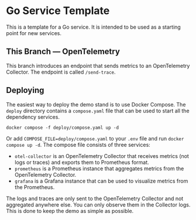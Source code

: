 # Go Service Template

This is a template for a Go service. It is intended to be used as a starting point for new services.

## This Branch — OpenTelemetry

This branch introduces an endpoint that sends metrics to an OpenTelemetry Collector. The endpoint is called `/send-trace`.

## Deploying

The easiest way to deploy the demo stand is to use Docker Compose. The `deploy` directory contains a `compose.yaml` file that can be used to start all the dependency services.

```shell
docker compose -f deploy/compose.yaml up -d
```

Or add `COMPOSE_FILE=deploy/compose.yaml` to your `.env` file and run `docker compose up -d`. The compose file consists of three services:
- `otel-collector` is an OpenTelemetry Collector that receives metrics (not logs or traces) and exports them to Prometheus format.
- `prometheus` is a Prometheus instance that aggregates metrics from the OpenTelemetry Collector.
- `grafana` is a Grafana instance that can be used to visualize metrics from the Prometheus.

The logs and traces are only sent to the OpenTelemetry Collector and not aggregated anywhere else. You can only observe them in the Collector logs. This is done to keep the demo as simple as possible.
